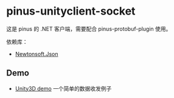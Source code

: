 pinus-unityclient-socket
=============================

这是 pinus 的 .NET 客户端，需要配合 pinus-protobuf-plugin 使用。

依赖库：

* [Newtonsoft.Json](https://github.com/JamesNK/Newtonsoft.Json)

## Demo

* [Unity3D demo](https://github.com/bruce48x/example-pinus-unity-client) 一个简单的数据收发例子
